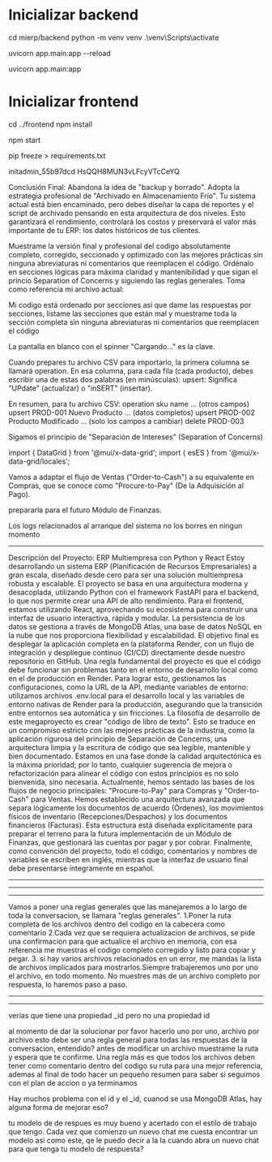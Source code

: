 
# Inicializar backend
cd mierp/backend
python -m venv venv
.\venv\Scripts\activate

uvicorn app.main:app --reload

uvicorn app.main:app

# Inicializar frontend
cd ../frontend
npm install

npm start

pip freeze > requirements.txt

initadmin_55b97dcd
HsQQH8MUN3vLFcyVTcCeYQ



Conclusión Final: Abandona la idea de "backup y borrado". Adopta la estrategia profesional de "Archivado en Almacenamiento Frío". Tu sistema actual está bien encaminado, pero debes diseñar la capa de reportes y el script de archivado pensando en esta arquitectura de dos niveles. Esto garantizará el rendimiento, controlará los costos y preservará el valor más importante de tu ERP: los datos históricos de tus clientes.


Muestrame la versión final y profesional del codigo absolutamente completo, corregido, seccionado y optimizado con las mejores prácticas sin ninguna abreviaturas ni comentarios que reemplacen el código. Ordénalo en secciones lógicas para máxima claridad y mantenibilidad y que sigan el princio Separation of Concerns y siguiendo las reglas generales. Toma como referencia mi archivo actual:

Mi codigo está ordenado por secciones así que dame las respuestas por secciones, listame las secciones que están mal y muestrame toda la sección completa sin ninguna abreviaturas ni comentarios que reemplacen el código


La pantalla en blanco con el spinner "Cargando..." es la clave.


Cuando prepares tu archivo CSV para importarlo, la primera columna se llamará operation. En esa columna, para cada fila (cada producto), debes escribir una de estas dos palabras (en minúsculas):
upsert:
Significa "UPdate" (actualizar) o "inSERT" (insertar).

En resumen, para tu archivo CSV:
operation	sku	name	... (otros campos)
upsert	PROD-001	Nuevo Producto	... (datos completos)
upsert	PROD-002	Producto Modificado	... (solo los campos a cambiar)
delete	PROD-003	


Sigamos el principio de "Separación de Intereses" (Separation of Concerns)


import { DataGrid } from '@mui/x-data-grid';
import { esES } from '@mui/x-data-grid/locales';




Vamos a adaptar el flujo de Ventas ("Order-to-Cash") a su equivalente en Compras, que se conoce como "Procure-to-Pay" (De la Adquisición al Pago).

prepararla para el futuro Módulo de Finanzas.



Los logs relacionados al arranque del sistema no los borres en ningun momento





--------------------


Descripción del Proyecto: ERP Multiempresa con Python y React
Estoy desarrollando un sistema ERP (Planificación de Recursos Empresariales) a gran escala, diseñado desde cero para ser una solución multiempresa robusta y escalable. El proyecto se basa en una arquitectura moderna y desacoplada, utilizando Python con el framework FastAPI para el backend, lo que nos permite crear una API de alto rendimiento. Para el frontend, estamos utilizando React, aprovechando su ecosistema para construir una interfaz de usuario interactiva, rápida y modular. La persistencia de los datos se gestiona a través de MongoDB Atlas, una base de datos NoSQL en la nube que nos proporciona flexibilidad y escalabilidad.
El objetivo final es desplegar la aplicación completa en la plataforma Render, con un flujo de integración y despliegue continuo (CI/CD) directamente desde nuestro repositorio en GitHub. Una regla fundamental del proyecto es que el código debe funcionar sin problemas tanto en el entorno de desarrollo local como en el de producción en Render. Para lograr esto, gestionamos las configuraciones, como la URL de la API, mediante variables de entorno: utilizamos archivos .env.local para el desarrollo local y las variables de entorno nativas de Render para la producción, asegurando que la transición entre entornos sea automática y sin fricciones.
La filosofía de desarrollo de este megaproyecto es crear "código de libro de texto". Esto se traduce en un compromiso estricto con las mejores prácticas de la industria, como la aplicación rigurosa del principio de Separación de Concerns, una arquitectura limpia y la escritura de código que sea legible, mantenible y bien documentado. Estamos en una fase donde la calidad arquitectónica es la máxima prioridad; por lo tanto, cualquier sugerencia de mejora o refactorización para alinear el código con estos principios es no solo bienvenida, sino necesaria.
Actualmente, hemos sentado las bases de los flujos de negocio principales: "Procure-to-Pay" para Compras y "Order-to-Cash" para Ventas. Hemos establecido una arquitectura avanzada que separa lógicamente los documentos de acuerdo (Órdenes), los movimientos físicos de inventario (Recepciones/Despachos) y los documentos financieros (Facturas). Esta estructura está diseñada explícitamente para preparar el terreno para la futura implementación de un Módulo de Finanzas, que gestionará las cuentas por pagar y por cobrar. Finalmente, como convención del proyecto, todo el código, comentarios y nombres de variables se escriben en inglés, mientras que la interfaz de usuario final debe presentarse íntegramente en español.


---------------------------
---------------------------
--------------------------



Vamos a poner una reglas generales que las manejaremos a lo largo de toda la conversacion, se llamara "reglas generales".
1.Poner la ruta completa de los archivos dentro del codigo en la cabecera como comentario
2.Cada vez que se requiera actualizacion de archivos, se pide una confirmacion para que actualice el archivo en memoria, con esa referencia me muestras el codigo completo corregido y listo para copiar y pegar.
3. si hay varios archivos relacionados en un error, me mandas la lista de archivos implicados para mostrarlos.Siempre trabajeremos uno por uno el archivo, en todo momento. No muestres más de un archivo completo por respuesta, lo haremos paso a paso.


-------------
--------


verías que tiene una propiedad _id pero no una propiedad id



al momento de dar la solucionar por favor hacerlo uno por uno, archivo por archivo esto debe ser una regla general para todas las respuestas de la conversacion, entendido? antes de modificar un archivo muestrame la ruta y espera que te confirme. Una regla más es que todos los archivos deben tener como comentario dentro del codigo su ruta para una mejor referencia, ademas al final de todo hacer un pequeño resumen para saber si seguimos con el plan de accion o ya terminamos


Hay muchos problema con el id y el _id, cuanod se usa MongoDB Atlas, hay alguna forma de mejorar eso?


tu modelo de de respues es muy bueno y acertado con el estilo de trabajo que tengo. Cada vez que comienzo un nuevo chat me cuesta encontrar un modelo asi como este, qe le puedo decir a la Ia cuando abra un nuevo chat para que tenga tu modelo de respuesta?